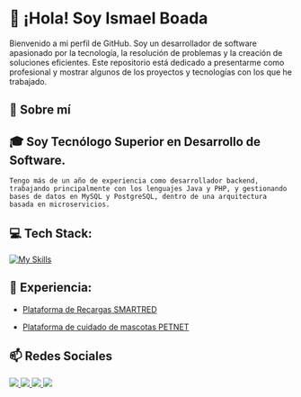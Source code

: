 # 👋 ¡Hola! Soy Ismael Boada

Bienvenido a mi perfil de GitHub. Soy un desarrollador de software apasionado por la tecnología, la resolución de problemas y la creación de soluciones eficientes. Este repositorio está dedicado a presentarme como profesional y mostrar algunos de los proyectos y tecnologías con los que he trabajado.

## 🚀 Sobre mí

##  🎓  Soy Tecnólogo Superior en Desarrollo de Software.

    Tengo más de un año de experiencia como desarrollador backend, trabajando principalmente con los lenguajes Java y PHP, y gestionando bases de datos en MySQL y PostgreSQL, dentro de una arquitectura basada en microservicios.


## 💻 Tech Stack:

[![My Skills](https://skillicons.dev/icons?i=java,php,cs,spring,laravel,postgres,mysql,mongodb,linux,docker,postman,idea,html,firebase)](https://skillicons.dev)


## 💼 Experiencia:

- [Plataforma de Recargas SMARTRED](https://plataforma.smartred-comunicaciones.com/)
  > 

- [Plataforma de cuidado de mascotas PETNET](https://petnet.ec/)
  > 



## 📫 Redes Sociales

<a href="https://www.linkedin.com/in/ismael-boada-00159a204/">
<img src="https://img.shields.io/badge/LinkedIn-0077B5?style=for-the-badge&logo=linkedin&logoColor=white" />
<a href="https://www.instagram.com/ja_ismael/?next=%2F">
<img src="https://img.shields.io/badge/Instagram-E4405F?style=for-the-badge&logo=instagram&logoColor=white" />
<a href="https://www.facebook.com/ismael.boada.9">
<img src="https://img.shields.io/badge/Facebook-1877F2?style=for-the-badge&logo=facebook&logoColor=white
" />
<a href="https://wa.me/593998607003">
<img src="https://img.shields.io/badge/WhatsApp-25D366?style=for-the-badge&logo=whatsapp&logoColor=white"/>

##

